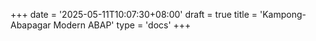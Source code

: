 +++
date = '2025-05-11T10:07:30+08:00'
draft = true
title = 'Kampong-Abapagar Modern ABAP' 
type = 'docs'
+++
